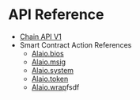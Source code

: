 # API Reference

* [Chain API V1](https://developer.alacritys.net/docs/API_reference/chain_API_v1.md)
* Smart Contract Action References
    * [Alaio.bios](https://developer.alacritys.net/docs/API_reference/smart_contract_action_references/alaio.bios.md)
    * [Alaio.msig](https://developer.alacritys.net/docs/API_reference/smart_contract_action_references/alaio.msig.md)
    * [Alaio.system](https://developer.alacritys.net/docs/API_reference/smart_contract_action_references/alaio.system/alaio.system.md)
    * [Alaio.token](https://developer.alacritys.net/docs/API_reference/smart_contract_action_references/alaio.token.md)
    * [Alaio.wrap](https://developer.alacritys.net/docs/API_reference/smart_contract_action_references/alaio.wrap.md)fsdf
